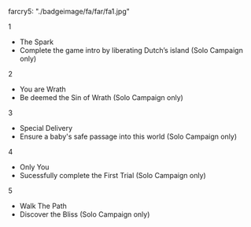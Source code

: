 farcry5:
"./badgeimage/fa/far/fa1.jpg"

1
- The Spark
- Complete the game intro by liberating Dutch’s island (Solo Campaign only)

2
- You are Wrath
- Be deemed the Sin of Wrath (Solo Campaign only)

3
- Special Delivery
- Ensure a baby's safe passage into this world (Solo Campaign only)

4
- Only You
- Sucessfully complete the First Trial (Solo Campaign only)

5
- Walk The Path
- Discover the Bliss (Solo Campaign only)